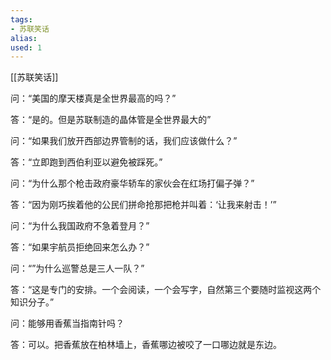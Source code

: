 ```yaml
---
tags: 
- 苏联笑话 
alias:
used: 1
---
```

[[苏联笑话]]


问：“美国的摩天楼真是全世界最高的吗？” 

答：“是的。但是苏联制造的晶体管是全世界最大的” 

问：“如果我们放开西部边界管制的话，我们应该做什么？” 

答：“立即跑到西伯利亚以避免被踩死。”

问：“为什么那个枪击政府豪华轿车的家伙会在红场打偏子弹？” 

答：“因为刚巧挨着他的公民们拼命抢那把枪并叫着：‘让我来射击！’”

问：“为什么我国政府不急着登月？”

答：“如果宇航员拒绝回来怎么办？” 

问：“”为什么巡警总是三人一队？” 

答：“这是专门的安排。一个会阅读，一个会写字，自然第三个要随时监视这两个知识分子。”  

问：能够用香蕉当指南针吗？

答：可以。把香蕉放在柏林墙上，香蕉哪边被咬了一口哪边就是东边。 